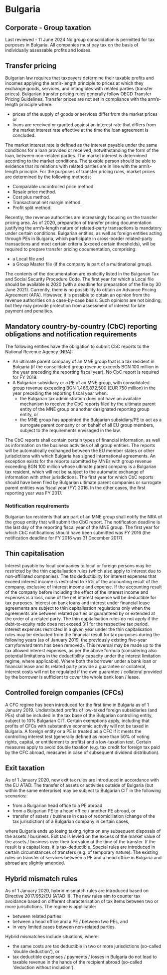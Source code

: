 # Bulgaria
## Corporate - Group taxation
Last reviewed - 11 June 2024
No group consolidation is permitted for tax purposes in Bulgaria. All companies must pay tax on the basis of individually assessable profits and losses.
## Transfer pricing
Bulgarian law requires that taxpayers determine their taxable profits and incomes applying the arm’s-length principle to prices at which they exchange goods, services, and intangibles with related parties (transfer prices). Bulgarian transfer pricing rules generally follow OECD Transfer Pricing Guidelines.
Transfer prices are not set in compliance with the arm’s-length principle where:
  * prices of the supply of goods or services differ from the market prices or
  * loans are received or granted against an interest rate that differs from the market interest rate effective at the time the loan agreement is concluded.


The market interest rate is defined as the interest payable under the same conditions for a loan provided or received, notwithstanding the form of the loan, between non-related parties. The market interest is determined according to the market conditions.
The taxable person should be able to evidence that its relations with related parties are in line with the arm’s-length principle.
For the purposes of transfer pricing rules, market prices are determined by the following methods:
  * Comparable uncontrolled price method.
  * Resale price method.
  * Cost plus method.
  * Transactional net margin method.
  * Profit split method.


Recently, the revenue authorities are increasingly focusing on the transfer pricing area.
As of 2020, preparation of transfer pricing documentation justifying the arm’s-length nature of related-party transactions is mandatory under certain conditions.
Bulgarian entities, as well as foreign entities acting through PEs in Bulgaria, which participate in cross-border related-party transactions and meet certain criteria (exceed certain thresholds), will be required to prepare transfer pricing documentation, comprising:
  * a Local file and
  * a Group Master file (if the company is part of a multinational group).


The contents of the documentation are explicitly listed in the Bulgarian Tax and Social Security Procedure Code.
The first year for which a Local file should be available is 2020 (with a deadline for preparation of the file by 30 June 2021).
Currently, there is no possibility to obtain an Advance Pricing Agreement (APA). However, it is possible to obtain an opinion from the revenue authorities on a case-by-case basis. Such opinions are not binding, but they may provide protection from assessment of interest for late payment and penalties.
## Mandatory country-by-country (CbC) reporting obligations and notification requirements
The following entities have the obligation to submit CbC reports to the National Revenue Agency (NRA):
  * An ultimate parent company of an MNE group that is a tax resident in Bulgaria (if the consolidated group revenue exceeds BGN 100 million in the year preceding the reporting fiscal year). No CbC report is required for FY 2019.
  * A Bulgarian subsidiary or a PE of an MNE group, with consolidated group revenue exceeding BGN 1,466,872,500 (EUR 750 million) in the year preceding the reporting fiscal year when: 
    * the Bulgarian tax administration does not have an available mechanism to receive the CbC reports filed by the ultimate parent entity of the MNE group or another designated reporting group entity, or
    * the MNE group has appointed the Bulgarian subsidiary/PE to act as a surrogate parent company or on behalf of all EU group members, subject to the requirements envisaged in the law.


The CbC reports shall contain certain types of financial information, as well as information on the business activities of all group entities.
The reports will be automatically exchanged between the EU member states or other jurisdictions with which Bulgaria has signed international agreements. An exception exists for the reports submitted by MNEs with group revenue exceeding BGN 100 million whose ultimate parent company is a Bulgarian tax resident, which will not be subject to the automatic exchange of information with other jurisdictions.
The first year for which CbC reports should have been filed by Bulgarian ultimate parent companies or surrogate parent entities was fiscal year (FY) 2016. In the other cases, the first reporting year was FY 2017.
### Notification requirements
Bulgarian tax residents that are part of an MNE group shall notify the NRA of the group entity that will submit the CbC report. The notification deadline is the last day of the reporting fiscal year of the MNE group.
The first year for which CbC notifications should have been submitted was FY 2016 (the notification deadline for FY 2016 was 31 December 2017).
## Thin capitalisation
Interest payable by local companies to local or foreign persons may be restricted by the thin capitalisation rules (which also apply to interest due to non-affiliated companies).
The tax deductibility for interest expenses that exceed interest income is restricted to 75% of the accounting result of the company, exclusive of interest income and expense. If the accounting result of the company before including the effect of the interest income and expenses is a loss, none of the net interest expense will be deductible for tax purposes. Interest on bank loans and interest under financial lease agreements are subject to thin capitalisation regulations only when the agreements are between related parties or guaranteed by or extended at the order of a related party.
The thin capitalisation rules do not apply if the debt-to-equity ratio does not exceed 3:1 for the respective tax period.
Interest expenses restricted in a given year under the thin capitalisation rules may be deducted from the financial result for tax purposes during the following years (as of January 2019, the previously existing five-year carryforward term has been removed). This reversal may be made up to the tax allowed interest expenses, as per the above formula (considering also potential limitations in the deductibility capacity under the interest limitation regime, where applicable).
Where both the borrower under a bank loan or financial lease and its related party provide a guarantee or collateral, interest costs will not be regulated if the own guarantee / collateral provided by the borrower is sufficient to cover the whole bank loan / lease.
## Controlled foreign companies (CFCs)
A CFC regime has been introduced for the first time in Bulgaria as of 1 January 2019.
Undistributed profits of low-taxed foreign subsidiaries (and PEs) shall be included in the tax base of the Bulgarian controlling entity, subject to 10% Bulgarian CIT. Certain exemptions apply, including that profits of CFCs with substantive economic activity will not be taxed in Bulgaria.
A foreign entity or a PE is treated as a CFC if it meets the controlling interest test (generally defined as more than 50% of voting rights, capital, or entitlement to profits) and a low-taxation test.
Certain measures apply to avoid double taxation (e.g. tax credit for foreign tax paid by the CFC abroad, measures in case of subsequent dividend distribution).
## Exit taxation
As of 1 January 2020, new exit tax rules are introduced in accordance with the EU ATAD.
The transfer of assets or activities outside of Bulgaria (but within the same enterprise) may be subject to Bulgarian CIT in the following scenarios:
  * from a Bulgarian head office to a PE abroad
  * from a Bulgarian PE to a head office / another PE abroad, or
  * transfer of assets / business in case of redomiciliation (change of the tax jurisdiction) of a Bulgarian company in certain cases,


where Bulgaria ends up losing taxing rights on any subsequent disposals of the assets / business.
Exit tax is levied on the excess of the market value of the assets / business over their tax value at the time of the transfer. If the result is a capital loss, it is tax-deductible. 
Special rules are introduced in certain circumstances of transfers (e.g. of temporary nature).
The existing rules on transfer of services between a PE and a head office in Bulgaria and abroad are slightly amended.
## Hybrid mismatch rules
As of 1 January 2020, hybrid mismatch rules are introduced based on Directive 2017/952/EU (ATAD II). 
The new rules aim to counter tax avoidance based on different characterisation of tax items between two or more jurisdictions.
The regime is applicable:
  * between related parties
  * between a head office and a PE / between two PEs, and
  * in very limited cases between non-related parties.


Hybrid mismatches include situations, where:
  * the same costs are tax deductible in two or more jurisdictions (so-called 'double deduction'), or
  * tax deductible expenses / payments / losses in Bulgaria do not lead to taxable revenue in the hands of the recipient abroad (so-called 'deduction without inclusion').


